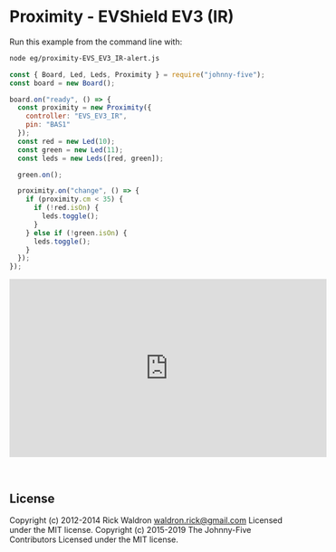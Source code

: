 <!--remove-start-->

# Proximity - EVShield EV3 (IR)

<!--remove-end-->








Run this example from the command line with:
```bash
node eg/proximity-EVS_EV3_IR-alert.js
```


```javascript
const { Board, Led, Leds, Proximity } = require("johnny-five");
const board = new Board();

board.on("ready", () => {
  const proximity = new Proximity({
    controller: "EVS_EV3_IR",
    pin: "BAS1"
  });
  const red = new Led(10);
  const green = new Led(11);
  const leds = new Leds([red, green]);

  green.on();

  proximity.on("change", () => {
    if (proximity.cm < 35) {
      if (!red.isOn) {
        leds.toggle();
      }
    } else if (!green.isOn) {
      leds.toggle();
    }
  });
});

```





<iframe width="560" height="315" src="https://www.youtube.com/embed/3qLXcXSP87g" frameborder="0" allowfullscreen></iframe>



&nbsp;

<!--remove-start-->

## License
Copyright (c) 2012-2014 Rick Waldron <waldron.rick@gmail.com>
Licensed under the MIT license.
Copyright (c) 2015-2019 The Johnny-Five Contributors
Licensed under the MIT license.

<!--remove-end-->
